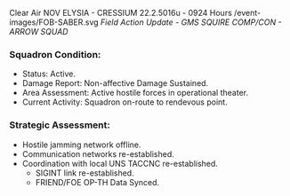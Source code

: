 Clear Air
NOV ELYSIA - CRESSIUM
22.2.5016u - 0924 Hours
/event-images/FOB-SABER.svg
*Field Action Update - GMS SQUIRE COMP/CON - ARROW SQUAD*

### Squadron Condition:  
- Status: Active.  
- Damage Report: Non-affective Damage Sustained. 
- Area Assessment: Active hostile forces in operational theater. 
- Current Activity: Squadron on-route to rendevous point.  


### Strategic Assessment:  
- Hostile jamming network offline. 
- Communication networks re-established.  
- Coordination with local UNS TACCNC re-established. 
    - SIGINT link re-established.
    - FRIEND/FOE OP-TH Data Synced.